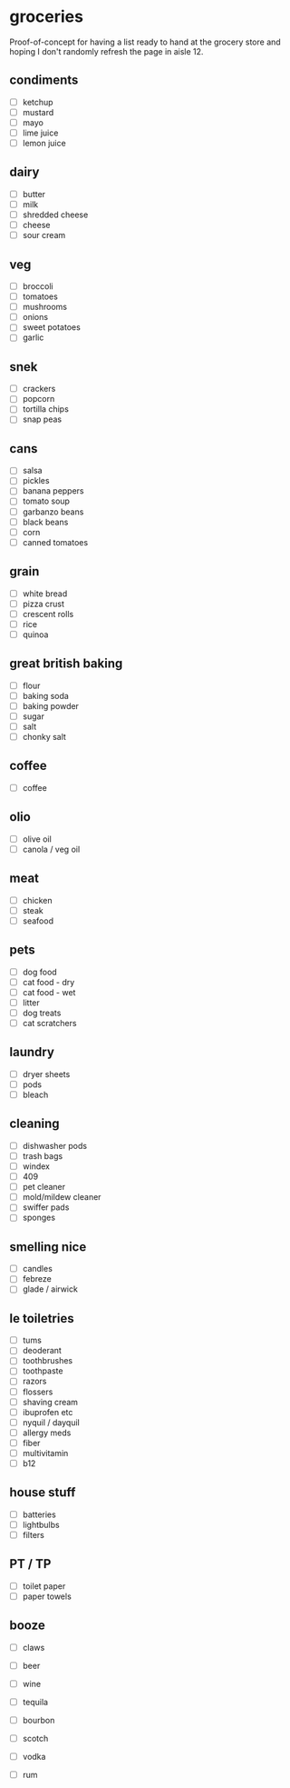 # groceries

Proof-of-concept for having a list ready to hand at the grocery store and hoping I don't randomly refresh the page in aisle 12.

## condiments

- [ ] ketchup
- [ ] mustard
- [ ] mayo
- [ ] lime juice
- [ ] lemon juice

## dairy

- [ ] butter
- [ ] milk
- [ ] shredded cheese
- [ ] cheese
- [ ] sour cream

## veg

- [ ] broccoli
- [ ] tomatoes
- [ ] mushrooms
- [ ] onions
- [ ] sweet potatoes
- [ ] garlic

## snek

- [ ] crackers
- [ ] popcorn
- [ ] tortilla chips
- [ ] snap peas

## cans

- [ ] salsa
- [ ] pickles
- [ ] banana peppers
- [ ] tomato soup
- [ ] garbanzo beans
- [ ] black beans
- [ ] corn
- [ ] canned tomatoes

## grain

- [ ] white bread
- [ ] pizza crust
- [ ] crescent rolls
- [ ] rice
- [ ] quinoa

## great british baking

- [ ] flour
- [ ] baking soda
- [ ] baking powder
- [ ] sugar
- [ ] salt
- [ ] chonky salt

## coffee

- [ ] coffee

## olio

- [ ] olive oil
- [ ] canola / veg oil

## meat

- [ ] chicken
- [ ] steak
- [ ] seafood

## pets

- [ ] dog food
- [ ] cat food - dry
- [ ] cat food - wet
- [ ] litter
- [ ] dog treats
- [ ] cat scratchers

## laundry

- [ ] dryer sheets
- [ ] pods
- [ ] bleach

## cleaning

- [ ] dishwasher pods
- [ ] trash bags
- [ ] windex
- [ ] 409
- [ ] pet cleaner
- [ ] mold/mildew cleaner
- [ ] swiffer pads
- [ ] sponges

## smelling nice

- [ ] candles
- [ ] febreze
- [ ] glade / airwick

## le toiletries

- [ ] tums
- [ ] deoderant
- [ ] toothbrushes
- [ ] toothpaste
- [ ] razors
- [ ] flossers
- [ ] shaving cream
- [ ] ibuprofen etc
- [ ] nyquil / dayquil
- [ ] allergy meds
- [ ] fiber
- [ ] multivitamin
- [ ] b12

## house stuff

- [ ] batteries
- [ ] lightbulbs
- [ ] filters

## PT / TP

- [ ] toilet paper
- [ ] paper towels

## booze

- [ ] claws
- [ ] beer
- [ ] wine
- [ ] tequila
- [ ] bourbon
- [ ] scotch
- [ ] vodka
- [ ] rum

